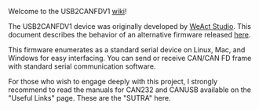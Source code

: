 Welcome to the USB2CANFDV1 [wiki](https://github.com/Nakakiyo092/usb2canfdv1/wiki)!

The USB2CANFDV1 device was originally developed by [WeAct Studio](https://github.com/WeActStudio/WeActStudio.USB2CANFDV1).
This document describes the behavior of an alternative firmware released [here](https://github.com/Nakakiyo092/usb2canfdv1).

This firmware enumerates as a standard serial device on Linux, Mac, and Windows for easy interfacing.
You can send or receive CAN/CAN FD frame with standard serial communication software.

For those who wish to engage deeply with this project, I strongly recommend to read the manuals for CAN232 and CANUSB available on the "Useful Links" page.
These are the "SUTRA" here.